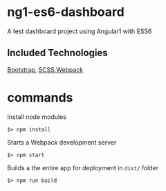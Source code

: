 
# ng1-es6-dashboard
A test dashboard project using Angular1 with ESS6


## Included Technologies

[Bootstrap](http://getbootstrap.com/), [SCSS](http://sass-lang.com/),[Webpack](https://webpack.github.io/)

# commands

Install node modules

`$> npm install`

Starts a Webpack development server

`$> npm start`

Builds a the entire app for deployment in `dist/` folder

`$> npm run build`
